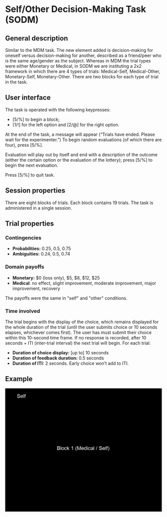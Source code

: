 # Self/Other Decision-Making Task (SODM)

## General description

Similar to the MDM task. The new
element added is decision-making for oneself versus decision-making
for another, described as a friend/peer who is the same age/gender
as the subject. Whereas in MDM the trial types were either Monetary
or Medical, in SODM we are instituting a 2x2 framework in which
there are 4 types of trials: Medical-Self, Medical-Other,
Monetary-Self, Monetary-Other. There are two blocks for each type of
trial in the task.

## User interface

The task is operated with the following keypresses:

- \[5/%\] to begin a block; 
- \[1/!\] for the left option and \[2/@\] for the right option. 

At the end of the task,
a message will appear (“Trials have ended. Please wait for the
experimenter.”) To begin random evaluations
(of which there are four), press \[5/%\]. 

Evaluation will play out by itself
and end with a description of the outcome (either the certain
option or the evaluation of the lottery); press \[5/%\] to begin
the next evaluation. 

Press \[5/%\] to quit task.

## Session properties

There are eight blocks of trials. Each
block contains 19 trials. The task is administered in a single session.

## Trial properties

### Contingencies

- **Probabilities:** 0.25, 0.5, 0.75
- **Ambiguities:** 0.24, 0.5, 0.74

### Domain payoffs

- **Monetary:** \$0 (loss only), \$5, \$8, \$12, \$25
- **Medical**: no effect, slight
  improvement, moderate improvement, major improvement, recovery

The payoffs were the same in "self" and "other" conditions.

### Time involved

The trial begins with the display of the
choice, which remains displayed for the whole duration of the
trial (until the user submits choice or 10 seconds elapses,
whichever comes first). The user has must submit their choice
within this 10-second time frame. If no response is recorded,
after 10 seconds + ITI (inter-trial interval) the next trial
will begin. For each trial:

- **Duration of choice display:** \[up to\] 10 seconds
- **Duration of feedback duration:** 0.5 seconds
- **Duration of ITI:** 2 seconds. Early choice won’t add to ITI.

## Example

![](etc/SODM_practice.gif)